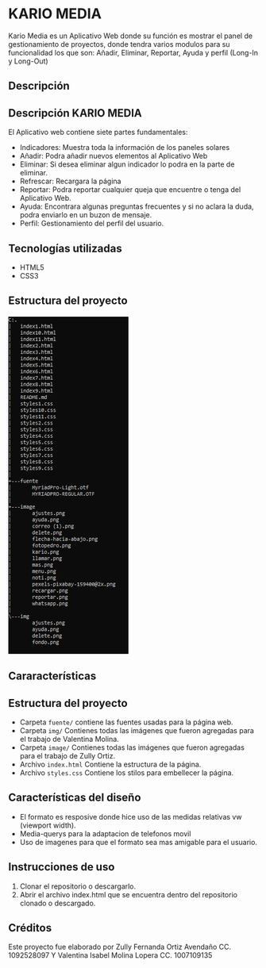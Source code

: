 # KARIO MEDIA

Kario Media es un Aplicativo Web donde su función es mostrar el panel de gestionamiento de proyectos, donde tendra varios modulos para su funcionalidad los que son: Añadir, Eliminar, Reportar, Ayuda y perfil (Long-In y Long-Out)

## Descripción 
## Descripción KARIO MEDIA

El Aplicativo web contiene siete partes fundamentales:

* Indicadores: Muestra toda la información de los paneles solares
* Añadir: Podra añadir nuevos elementos al Aplicativo Web
* Eliminar: Si desea eliminar algun indicador lo podra en la parte de eliminar.
* Refrescar: Recargara la página
* Reportar: Podra reportar cualquier queja que encuentre o tenga del Aplicativo Web.
* Ayuda: Encontrara algunas preguntas frecuentes y si no aclara la duda, podra enviarlo en un buzon de mensaje.
* Perfil: Gestionamiento del perfil del usuario.
## Tecnologías utilizadas

* HTML5
* CSS3

## Estructura del proyecto

![Estructura del Proyecto](<Estructura_del_Proyecto.PNG>)

## Cararacterísticas
## Estructura del proyecto

* Carpeta `fuente/` contiene las fuentes usadas para la página web.
* Carpeta `img/` Contienes todas las imágenes que fueron agregadas para el trabajo de Valentina Molina.
* Carpeta `image/` Contienes todas las imágenes que fueron agregadas para el trabajo de Zully Ortiz.
* Archivo `index.html` Contiene la estructura de la página.
* Archivo `styles.css` Contiene los stilos para embellecer la página.

## Características del diseño

*  El formato es resposive donde hice uso de las medidas relativas vw (viewport width).
* Media-querys para la adaptacion de telefonos movil
* Uso de imagenes para que el formato sea mas amigable para el usuario.

## Instrucciones de uso 

1. Clonar el repositorio o descargarlo.
2. Abrir el archivo index.html que se encuentra dentro del repositorio clonado o descargado.

## Créditos

Este proyecto fue elaborado por Zully Fernanda Ortiz Avendaño CC. 1092528097 Y Valentina Isabel Molina Lopera CC. 1007109135

 

